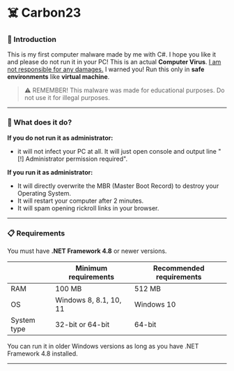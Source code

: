 # ☠️ Carbon23

### 📕 Introduction

This is my first computer malware made by me with C#. I hope you like it and please do not run it in your PC! This is an actual **Computer Virus**. <u>I am not responsible for any damages.</u> I warned you! Run this only in **safe environments** like **virtual machine**.

> ⚠️ REMEMBER! This malware was made for educational purposes. Do not use it for illegal purposes.

---

### 📝 What does it do?

**If you do not run it as administrator:**

- it will not infect your PC at all. It will just open console and output line "[!] Administrator permission required".

**If you run it as administrator:**

- It will directly overwrite the MBR (Master Boot Record) to destroy your Operating System.
- It will restart your computer after 2 minutes.
- It will spam opening rickroll links in your browser.

---

### 📋 Requirements

You must have **.NET Framework 4.8** or newer versions.

|             | Minimum requirements   | Recommended requirements |
| ----------- | ---------------------- | ------------------------ |
| RAM         | 100 MB                 | 512 MB                   |
| OS          | Windows 8, 8.1, 10, 11 | Windows 10               |
| System type | 32-bit or 64-bit       | 64-bit                   |

You can run it in older Windows versions as long as you have .NET Framework 4.8 installed.

---

